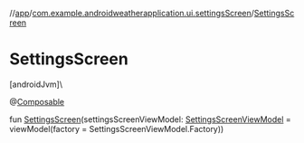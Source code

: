 //[app](../../index.md)/[com.example.androidweatherapplication.ui.settingsScreen](index.md)/[SettingsScreen](-settings-screen.md)

# SettingsScreen

[androidJvm]\

@[Composable](https://developer.android.com/reference/kotlin/androidx/compose/runtime/Composable.html)

fun [SettingsScreen](-settings-screen.md)(settingsScreenViewModel: [SettingsScreenViewModel](-settings-screen-view-model/index.md) = viewModel(factory = SettingsScreenViewModel.Factory))

